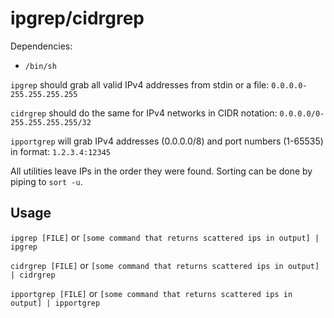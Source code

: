 # ipgrep/cidrgrep

Dependencies:

- `/bin/sh`

`ipgrep` should grab all valid IPv4 addresses from stdin or a file: `0.0.0.0-255.255.255.255`

`cidrgrep` should do the same for IPv4 networks in CIDR notation: `0.0.0.0/0-255.255.255.255/32`

`ipportgrep` will grab IPv4 addresses (0.0.0.0/8) and port numbers (1-65535) in format: `1.2.3.4:12345`

All utilities leave IPs in the order they were found. Sorting can be done by piping to `sort -u`.

## Usage

`ipgrep [FILE]` or `[some command that returns scattered ips in output] | ipgrep`

`cidrgrep [FILE]` or `[some command that returns scattered ips in output] | cidrgrep`

`ipportgrep [FILE]` or `[some command that returns scattered ips in output] | ipportgrep`
